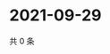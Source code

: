 # 2021-09-29

共 0 条

<!-- BEGIN -->
<!-- 最后更新时间 Wed Sep 29 2021 17:17:34 GMT+0800 (China Standard Time) -->

<!-- END -->
